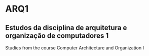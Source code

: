 # ARQ1
 Estudos da disciplina de arquitetura e organização de computadores 1
 --------------------------------------------------------------------
 Studies from the course Computer Architecture and Organization I
 
